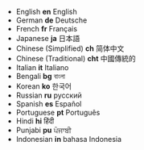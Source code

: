 * English  __en__   English
* German __de__ Deutsche
* French   __fr__   Français
* Japanese __ja__ 日本語
* Chinese (Simplified) __ch__ 简体中文
* Chinese (Traditional) __cht__ 中國傳統的
* Italian __it__ Italiano
* Bengali __bg__ বাংলা
* Korean __ko__ 한국어
* Russian __ru__ русский
* Spanish __es__ Español
* Portuguese __pt__ Português
* Hindi __hi__ हिंदी
* Punjabi __pu__ ਪੰਜਾਬੀ
* Indonesian __in__  bahasa Indonesia



